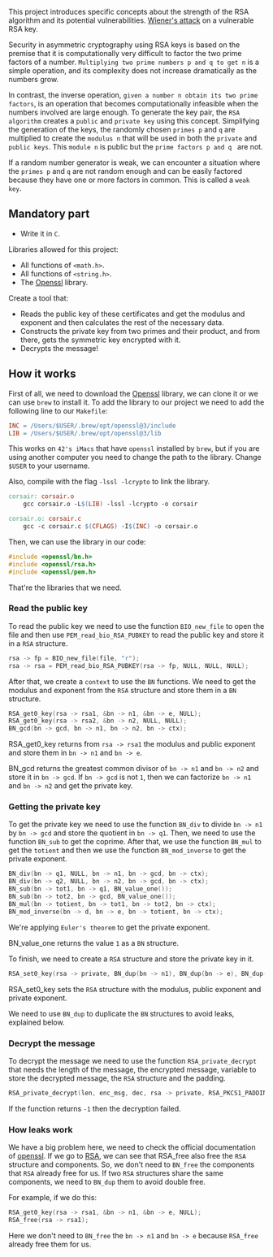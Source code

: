 This project introduces specific concepts about the strength of the RSA algorithm and
its potential vulnerabilities. [Wiener's attack](https://en.wikipedia.org/wiki/Wiener%27s_attack) on a vulnerable RSA key.

Security in asymmetric cryptography using RSA keys is based on the premise that it is computationally very difficult to factor the two prime factors of a number. `Multiplying two prime numbers p and q to get n` is a simple operation, and its complexity does not increase dramatically as the numbers grow.

In contrast, the inverse operation, `given a number n obtain its two prime factors`, is an operation that becomes computationally infeasible when the numbers involved are large enough. To generate the key pair, the `RSA algorithm` creates a `public` and `private key` using this concept. Simplifying the generation of the keys, the randomly chosen `primes p` and `q` are multiplied to create the `modulus n` that will be used in both the `private` and `public keys`. This `module n` is public but the `prime factors p and q	` are not.

If a random number generator is weak, we can encounter a situation where the `primes p` and `q` are not random enough and can be easily factored because they have one or more factors in common. This is called a `weak key`.

## Mandatory part
- Write it in `C`.

Libraries allowed for this project:
- All functions of `<math.h>`.
- All functions of `<string.h>`.
- The [Openssl](https://github.com/openssl/openssl) library.

Create a tool that:
- Reads the public key of these certificates and get the modulus and exponent and then calculates the rest of the necessary data.
- Constructs the private key from two primes and their product, and from there, gets the symmetric key encrypted with it.
- Decrypts the message!

## How it works
First of all, we need to download the [Openssl](https://github.com/openssl/openssl) library, we can clone it or we can use `brew` to install it. To add the library to our project we need to add the following line to our `Makefile`:
```Makefile
INC = /Users/$USER/.brew/opt/openssl@3/include
LIB = /Users/$USER/.brew/opt/openssl@3/lib
```
This works on `42's iMacs` that have `openssl` installed by `brew`, but if you are using another computer you need to change the path to the library. Change `$USER` to your username.

Also, compile with the flag `-lssl -lcrypto` to link the library.
```Makefile
corsair: corsair.o
	gcc corsair.o -L$(LIB) -lssl -lcrypto -o corsair

corsair.o: corsair.c
	gcc -c corsair.c $(CFLAGS) -I$(INC) -o corsair.o
```

Then, we can use the library in our code:
```C
#include <openssl/bn.h>
#include <openssl/rsa.h>
#include <openssl/pem.h>
```
That're the libraries that we need.

### Read the public key
To read the public key we need to use the function `BIO_new_file` to open the file and then use `PEM_read_bio_RSA_PUBKEY` to read the public key and store it in a `RSA` structure.
```C
rsa -> fp = BIO_new_file(file, "r");
rsa -> rsa = PEM_read_bio_RSA_PUBKEY(rsa -> fp, NULL, NULL, NULL);
```

After that, we create a `context` to use the `BN` functions. We need to get the modulus and exponent from the `RSA` structure and store them in a `BN` structure.
```C
RSA_get0_key(rsa -> rsa1, &bn -> n1, &bn -> e, NULL);
RSA_get0_key(rsa -> rsa2, &bn -> n2, NULL, NULL);
BN_gcd(bn -> gcd, bn -> n1, bn -> n2, bn -> ctx);
```

RSA_get0_key returns from `rsa -> rsa1` the modulus and public exponent and store them in `bn -> n1` and `bn -> e`.

BN_gcd returns the greatest common divisor of `bn -> n1` and `bn -> n2` and store it in `bn -> gcd`. If `bn -> gcd` is not `1`, then we can factorize `bn -> n1` and `bn -> n2` and get the private key.

### Getting the private key
To get the private key we need to use the function `BN_div` to divide `bn -> n1` by `bn -> gcd` and store the quotient in `bn -> q1`. Then, we need to use the function `BN_sub` to get the coprime. After that, we use the function `BN_mul` to get the `totient` and then we use the function `BN_mod_inverse` to get the private exponent.
```C
BN_div(bn -> q1, NULL, bn -> n1, bn -> gcd, bn -> ctx);
BN_div(bn -> q2, NULL, bn -> n2, bn -> gcd, bn -> ctx);
BN_sub(bn -> tot1, bn -> q1, BN_value_one());
BN_sub(bn -> tot2, bn -> gcd, BN_value_one());
BN_mul(bn -> totient, bn -> tot1, bn -> tot2, bn -> ctx);
BN_mod_inverse(bn -> d, bn -> e, bn -> totient, bn -> ctx);
```

We're applying `Euler's theorem` to get the private exponent.

BN_value_one returns the value `1` as a `BN` structure.

To finish, we need to create a `RSA` structure and store the private key in it.
```C
RSA_set0_key(rsa -> private, BN_dup(bn -> n1), BN_dup(bn -> e), BN_dup(bn -> d));
```

RSA_set0_key sets the `RSA` structure with the modulus, public exponent and private exponent.

We need to use `BN_dup` to duplicate the `BN` structures to avoid leaks, explained below.

### Decrypt the message
To decrypt the message we need to use the function `RSA_private_decrypt` that needs the length of the message, the encrypted message, variable to store the decrypted message, the `RSA` structure and the padding.
```C
RSA_private_decrypt(len, enc_msg, dec, rsa -> private, RSA_PKCS1_PADDING)
```

If the function returns `-1` then the decryption failed.

### How leaks work
We have a big problem here, we need to check the official documentation of [openssl](https://www.openssl.org/docs/man1.0.2/man3/). If we go to [RSA](https://www.openssl.org/docs/man1.0.2/man3/RSA_free.html), we can see that RSA_free also free the `RSA` structure and components. So, we don't need to `BN_free` the components that `RSA` already free for us. If two `RSA` structures share the same components, we need to `BN_dup` them to avoid double free.

For example, if we do this:
```C
RSA_get0_key(rsa -> rsa1, &bn -> n1, &bn -> e, NULL);
RSA_free(rsa -> rsa1);
```
Here we don't need to `BN_free` the `bn -> n1` and `bn -> e` because `RSA_free` already free them for us.